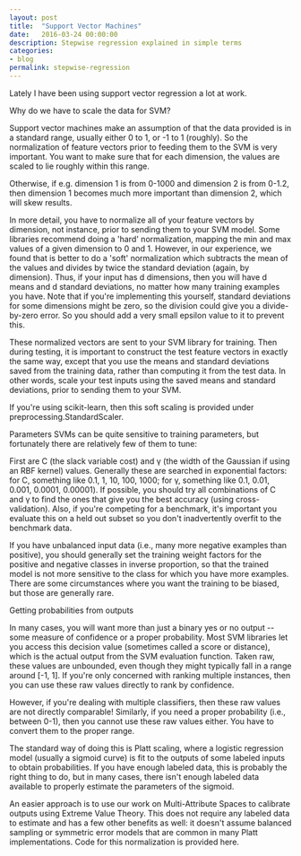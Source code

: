 ```yaml
---
layout: post
title:  "Support Vector Machines"
date:   2016-03-24 00:00:00
description: Stepwise regression explained in simple terms
categories:
- blog
permalink: stepwise-regression
---
```



Lately I have been using support vector regression a lot at work. 

Why do we have to scale the data for SVM?

Support vector machines make an assumption of that the data provided is in a standard range, usually either 0 to 1, or -1 to 1 (roughly). So the normalization of feature vectors prior to feeding them to the SVM is very important. You want to make sure that for each dimension, the values are scaled to lie roughly within this range.

Otherwise, if e.g. dimension 1 is from 0-1000 and dimension 2 is from 0-1.2, then dimension 1 becomes much more important than dimension 2, which will skew results.

In more detail, you have to normalize all of your feature vectors by dimension, not instance, prior to sending them to your SVM model. Some libraries recommend doing a 'hard' normalization, mapping the min and max values of a given dimension to 0 and 1. However, in our experience, we found that is better to do a 'soft' normalization which subtracts the mean of the values and divides by twice the standard deviation (again, by dimension). Thus, if your input has d dimensions, then you will have d means and d standard deviations, no matter how many training examples you have. Note that if you're implementing this yourself, standard deviations for some dimensions might be zero, so the division could give you a divide-by-zero error. So you should add a very small epsilon value to it to prevent this.

These normalized vectors are sent to your SVM library for training. Then during testing, it is important to construct the test feature vectors in exactly the same way, except that you use the means and standard deviations saved from the training data, rather than computing it from the test data. In other words, scale your test inputs using the saved means and standard deviations, prior to sending them to your SVM.

If you're using scikit-learn, then this soft scaling is provided under preprocessing.StandardScaler.

Parameters
SVMs can be quite sensitive to training parameters, but fortunately there are relatively few of them to tune:

First are C (the slack variable cost) and γ (the width of the Gaussian if using an RBF kernel) values. Generally these are searched in exponential factors: for C, something like 0.1, 1, 10, 100, 1000; for γ, something like 0.1, 0.01, 0.001, 0.0001, 0.00001). If possible, you should try all combinations of C and γ to find the ones that give you the best accuracy (using cross-validation). Also, if you're competing for a benchmark, it's important you evaluate this on a held out subset so you don't inadvertently overfit to the benchmark data.

If you have unbalanced input data (i.e., many more negative examples than positive), you should generally set the training weight factors for the positive and negative classes in inverse proportion, so that the trained model is not more sensitive to the class for which you have more examples. There are some circumstances where you want the training to be biased, but those are generally rare.

Getting probabilities from outputs

In many cases, you will want more than just a binary yes or no output -- some measure of confidence or a proper probability. Most SVM libraries let you access this decision value (sometimes called a score or distance), which is the actual output from the SVM evaluation function. Taken raw, these values are unbounded, even though they might typically fall in a range around [-1, 1]. If you're only concerned with ranking multiple instances, then you can use these raw values directly to rank by confidence.

However, if you're dealing with multiple classifiers, then these raw values are not directly comparable! Similarly, if you need a proper probability (i.e., between 0-1), then you cannot use these raw values either. You have to convert them to the proper range.

The standard way of doing this is Platt scaling, where a logistic regression model (usually a sigmoid curve) is fit to the outputs of some labeled inputs to obtain probabilities. If you have enough labeled data, this is probably the right thing to do, but in many cases, there isn't enough labeled data available to properly estimate the parameters of the sigmoid.

An easier approach is to use our work on Multi-Attribute Spaces to calibrate outputs using Extreme Value Theory. This does not require any labeled data to estimate and has a few other benefits as well: it doesn't assume balanced sampling or symmetric error models that are common in many Platt implementations. Code for this normalization is provided here.

